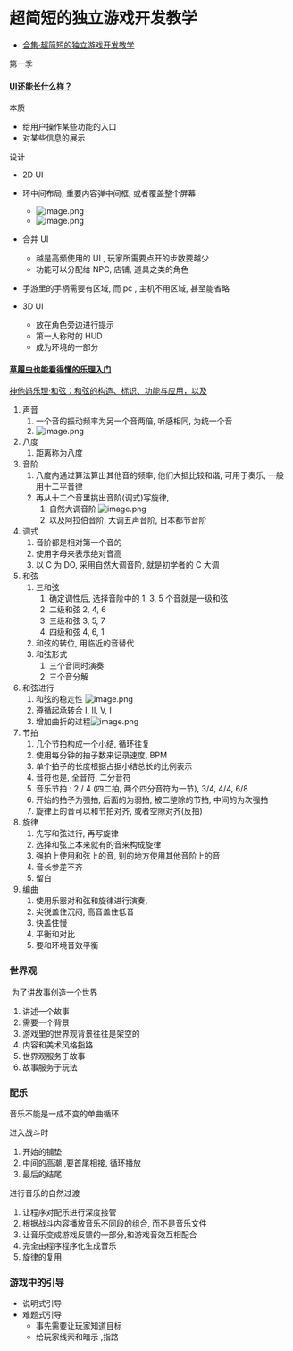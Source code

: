 # 超简短的独立游戏开发教学

- [合集·超简短的独立游戏开发教学](https://space.bilibili.com/7942241/channel/collectiondetail?sid=28106&spm_id_from=333.788.0.0)

第一季

#### [UI还能长什么样？](https://www.bilibili.com/video/BV1KL4y187mK/?spm_id_from=333.788&vd_source=ebf06d572d5366b5ef7bc5032fefb08d)

本质
- 给用户操作某些功能的入口
- 对某些信息的展示

设计
- 2D UI
- 环中间布局, 重要内容弹中间框, 或者覆盖整个屏幕
	- ![image.png](https://image-1253155090.cos.ap-nanjing.myqcloud.com/202405061707817.png)
	- ![image.png](https://image-1253155090.cos.ap-nanjing.myqcloud.com/202405061707817.png)
- 合并 UI
	- 越是高频使用的 UI , 玩家所需要点开的步数要越少
	- 功能可以分配给 NPC, 店铺, 道具之类的角色
- 手游里的手柄需要有区域, 而 pc , 主机不用区域, 甚至能省略

- 3D UI
	- 放在角色旁边进行提示
	- 第一人称时的 HUD
	- 成为环境的一部分

#### [草履虫也能看得懂的乐理入门](https://www.bilibili.com/video/BV1Dg411c7WH/?spm_id_from=333.788&vd_source=ebf06d572d5366b5ef7bc5032fefb08d)
[神他妈乐理·和弦：和弦的构造、标识、功能与应用，以及](https://www.bilibili.com/video/BV1ot4y1S7jh/?spm_id_from=333.788.recommend_more_video.1)
1. 声音
	1. 一个音的振动频率为另一个音两倍, 听感相同, 为统一个音
	2. ![image.png](https://image-1253155090.cos.ap-nanjing.myqcloud.com/202405061739351.png)
2. 八度
	1. 距离称为八度
3. 音阶
	1. 八度内通过算法算出其他音的频率, 他们大抵比较和谐, 可用于奏乐, 一般用十二平音律
	2. 再从十二个音里挑出音阶(调式)写旋律, 
		1. 自然大调音阶 ![image.png](https://image-1253155090.cos.ap-nanjing.myqcloud.com/202405061741942.png)
		2. 以及阿拉伯音阶, 大调五声音阶, 日本都节音阶
4. 调式
	1. 音阶都是相对第一个音的
	2. 使用字母来表示绝对音高
	3. 以 C 为 DO, 采用自然大调音阶, 就是初学者的 C 大调
5. 和弦
	1. 三和弦
		1. 确定调性后, 选择音阶中的 1, 3, 5 个音就是一级和弦
		2. 二级和弦 2, 4, 6
		3. 三级和弦 3, 5, 7
		4. 四级和弦 4, 6, 1
	2. 和弦的转位, 用临近的音替代
	3. 和弦形式
		1. 三个音同时演奏
		2. 三个音分解
6. 和弦进行
	1. 和弦的稳定性 ![image.png](https://image-1253155090.cos.ap-nanjing.myqcloud.com/202405061749140.png)
	2. 遵循起承转合 I, II, V, I
	3. 增加曲折的过程![image.png](https://image-1253155090.cos.ap-nanjing.myqcloud.com/202405061750433.png)
7. 节拍
	1. 几个节拍构成一个小结, 循环往复
	2. 使用每分钟的拍子数来记录速度, BPM
	3. 单个拍子的长度根据占据小结总长的比例表示
	4. 音符也是, 全音符, 二分音符
	5. 音乐节拍 : 2 / 4 (四二拍, 两个四分音符为一节), 3/4, 4/4, 6/8
	6. 开始的拍子为强拍, 后面的为弱拍, 被二整除的节拍, 中间的为次强拍
	7. 旋律上的音可以和节拍对齐, 或者空隙对齐(反拍)
8. 旋律
	1. 先写和弦进行, 再写旋律
	2. 选择和弦上本来就有的音来构成旋律
	3. 强拍上使用和弦上的音, 别的地方使用其他音阶上的音
	4. 音长参差不齐
	5. 留白
9. 编曲
	1. 使用乐器对和弦和旋律进行演奏, 
	2. 尖锐盖住沉闷, 高音盖住低音
	3. 快盖住慢
	4. 平衡和对比
	5. 要和环境音效平衡

### 世界观

 [为了讲故事创造一个世界](https://www.bilibili.com/video/BV1iq4y1P7qr/?p=10&spm_id_from=pageDriver)
 
1. 讲述一个故事
2. 需要一个背景
3. 游戏里的世界观背景往往是架空的
4. 内容和美术风格指路
5. 世界观服务于故事
6. 故事服务于玩法

### 配乐

音乐不能是一成不变的单曲循环

进入战斗时

1. 开始的铺垫
2. 中间的高潮 ,要首尾相接, 循环播放
3. 最后的结尾

进行音乐的自然过渡

1. 让程序对配乐进行深度接管
2. 根据战斗内容播放音乐不同段的组合, 而不是音乐文件
3. 让音乐变成游戏反馈的一部分,和游戏音效互相配合
4. 完全由程序程序化生成音乐
5. 旋律的复用

### 游戏中的引导

- 说明式引导
- 难题式引导
	- 事先需要让玩家知道目标
	- 给玩家线索和暗示 ,指路